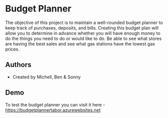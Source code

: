 # Budget Planner

The objective of this project is to maintain a well-rounded budget planner to keep track of 
purchases, deposits, and bills. Creating this budget plan will allow you to determine in 
advance whether you will have enough money to do the things you need to do or would like to do.
Be able to see what stores are having the best sales and see what gas stations have the lowest 
gas prices.

## Authors

- Created by Michell, Ben & Sonny


## Demo

To test the budget planner you can visit it here - https://budgetplannertabor.azurewebsites.net

